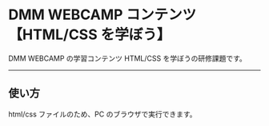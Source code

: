 # **DMM WEBCAMP コンテンツ 【HTML/CSS を学ぼう】**

DMM WEBCAMP の学習コンテンツ HTML/CSS を学ぼうの研修課題です。

---

## **使い方**

html/css ファイルのため、PC のブラウザで実行できます。
